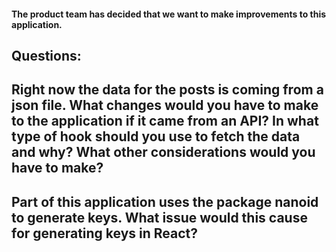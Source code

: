 #### The product team has decided that we want to make improvements to this application.

## Questions:

## Right now the data for the posts is coming from a json file. What changes would you have to make to the application if it came from an API? In what type of hook should you use to fetch the data and why? What other considerations would you have to make?



## Part of this application uses the package nanoid to generate keys. What issue would this cause for generating keys in React?